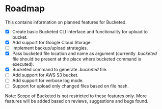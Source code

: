 # Roadmap
This contains information on planned features for Bucketed.

- [X] Create basic Bucketed CLI interface and functionality for upload to bucket.
- [X] Add support for Google Cloud Storage.
- [ ] Implement backup/upload strategies.
- [X] Pass bucketed file location and name as argument (currently _.bucketed_ file should be present at the place where bucketed command is executed).
- [X] Bucketed command to generate _.bucketed_ file.
- [ ] Add support for AWS S3 bucket.
- [ ] Add support for verbose log mode.
- [ ] Support for upload only changed files based on file hash.

Note: Scope of Bucketed is not restricted to these features only. More features will be added based on reviews, suggestions and bugs found. 